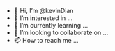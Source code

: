- 👋 Hi, I’m @kevinDlan
- 👀 I’m interested in ...
- 🌱 I’m currently learning ...
- 💞️ I’m looking to collaborate on ...
- 📫 How to reach me ...

<!---
kevinDlan/kevinDlan is a ✨ special ✨ repository because its `README.md` (this file) appears on your GitHub profile.
You can click the Preview link to take a look at your changes.
--->
